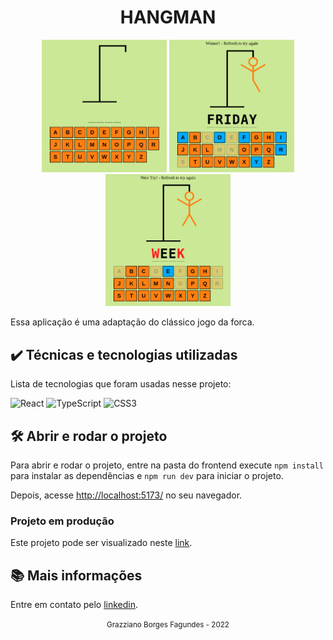 <div align="center">
  <h1>HANGMAN</h1>
</div>

<div align="center">
  <img src="./docs/assets/app01.png" width="200" heigth="200">
  <img src="./docs/assets/app02.png" width="200" heigth="200">
  <img src="./docs/assets/app03.png" width="200" heigth="200">
</div>

Essa aplicação é uma adaptação do clássico jogo da forca.

## ✔️ Técnicas e tecnologias utilizadas

Lista de tecnologias que foram usadas nesse projeto:

![React](https://img.shields.io/badge/react-%2320232a.svg?style=for-the-badge&logo=react&logoColor=%2361DAFB)
![TypeScript](https://img.shields.io/badge/typescript-%23007ACC.svg?style=for-the-badge&logo=typescript&logoColor=white)
![CSS3](https://img.shields.io/badge/css3-%231572B6.svg?style=for-the-badge&logo=css3&logoColor=white)

## 🛠️ Abrir e rodar o projeto

Para abrir e rodar o projeto, entre na pasta do frontend execute ```npm install``` para instalar as dependências e ```npm run dev``` para iniciar o projeto.

Depois, acesse <a href="http://localhost:5173/">http://localhost:5173/</a> no seu navegador.

### Projeto em produção
Este projeto pode ser visualizado neste [link](https://hangman-zeta-rust.vercel.app/).

## 📚 Mais informações

Entre em contato pelo [linkedin](https://www.linkedin.com/in/grazziano-fagundes/).

<div align="center">
  <small>Grazziano Borges Fagundes - 2022</small>
</div>

